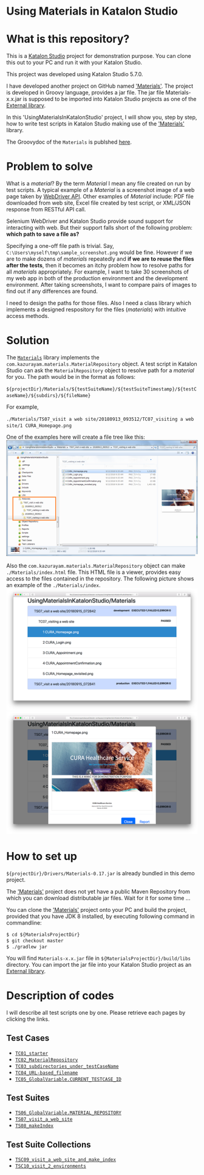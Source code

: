 Using Materials in Katalon Studio
=====================================

# What is this repository?

This is a [Katalon Studio](https://www.katalon.com/) project for demonstration purpose. You can clone this out to your PC and run it with your Katalon Studio.

This project was developed using Katalon Studio 5.7.0.

I have developed another project on GitHub named ['Materials'](https://github.com/kazurayam/Materials). The project is developed in Groovy language, provides a jar file. The jar file Materials-x.x.jar is supposed to be imported into Katalon Studio projects as one of the [External library](https://docs.katalon.com/display/KD/External+Libraries).

In this 'UsingMaterialsInKatalonStudio' project, I will show you, step by step, how to write test scripts in Katalon Studio making use of the  ['Materials'](https://github.com/kazurayam/Materials) library.

The Groovydoc of the `Materials` is publshed [here](https://kazurayam.github.io/Materials/).

# Problem to solve

What is a *material*? By the term *Material* I mean any file created on run by test scripts. A typical example of a *Material* is a screenshot image of a web page taken by [WebDriver API](https://seleniumhq.github.io/selenium/docs/api/java/org/openqa/selenium/TakesScreenshot.html). Other examples of *Material* include: PDF file downloaded from web site, Excel file created by test script, or XML/JSON response from RESTful API call.

Selenium WebDriver and Katalon Studio provide sound support for interacting with web. But their support falls short of the following  problem: **which path to save a file as?**

Specifying a one-off file path is trivial. Say, `C:\Users\myself\tmp\sample_screenshot.png` would be fine. However if we are to make dozens of *materials* repeatedly and **if we are to reuse the files after the tests**, then it becomes an itchy problem how to resolve paths for all *materials* appropriately. For example, I want to take 30 screenshots of my web app in both of the production environment and the development environment. After taking screenshots, I want to compare  pairs of images to find out if any differences are found.

I need to design the paths for those files. Also I need a class library which implements a designed respository for the files (*materials*) with intuitive access methods.

# Solution

The [`Materials`](https://github.com/kazurayam/Materials) library implements the  `com.kazurayam.materials.MaterialRepository` object. A test script in Katalon Studio can ask the  `MaterialRepository` object to resolve path for a *material* for you. The path would be in the format as follows:

`${projectDir}/Materials/${testSuiteName}/${testSuiteTimestamp}/${testCaseName}/${subdirs}/${fileName}`

For example,

`./Materials/TS07_visit a web site/20180913_093512/TC07_visiting a web site/1 CURA_Homepage.png`

One of the examples here will create a file tree like this:
![TSC10_marked](docs/images/TSC10_marked.png)

Also the `com.kazurayam.materials.MaterialRepository` object can make `./Materials/index.html` file. This HTML file is a viewer, provides easy access to the files contained in the repository. The following picture shows an example of the `./Materials/index`.
![index](docs/images/index.png)
![index_modal](docs/images/index_modal.png)

# How to set up

`${projectDir}/Drivers/Materials-0.17.jar` is already bundled in this demo project.

The ['Materials'](https://github.com/kazurayam/Materials) project does not yet have a public Maven Repository from which you can download distributable jar files. Wait for it for some time ...

You can clone the  ['Materials'](https://github.com/kazurayam/Materials) project onto your PC and build the project, provided that you have JDK 8 installed, by executing following command in commandline:

```
$ cd ${MaterialsProjectDir}
$ git checkout master
$ ./gradlew jar
```

You will find `Materials-x.x.jar` file in `${MaterialsProjectDir}/build/libs` directory. You can import the jar file into your Katalon Studio project as an [External library](https://docs.katalon.com/display/KD/External+Libraries).

# Description of codes

I will describe all test scripts one by one. Please retrieve each pages by clicking the links.

## Test Cases

- [`TC01_starter`](./TC01_starter.md)
- [`TC02_MaterialRepository`](./TC02_MaterialRepository.md)
- [`TC03_subdirectories_under_testCaseName`](./TC03_subdirectories_under_testCaseName.md)
- [`TC04_URL-based_filename`](./TC04_URL-based_filename.md)
- [`TC05_GlobalVariable.CURRENT_TESTCASE_ID`](./TC05_GlobalVariable.CURRENT_TESTCASE_ID.md)

## Test Suites

- [`TS06_GlobalVariable.MATERIAL_REPOSITORY`](./TS06_GlobalVariable.MATERIAL_REPOSITORY.md)
- [`TS07_visit_a_web_site`](./TS07_visit_a_web_site.md)
- [`TS08_makeIndex`](./TS08_makeIndex.md)

## Test Suite Collections

- [`TSC09_visit_a_web_site_and_make_index`](./TSC09_visit_a_web_site_and_make_index.md)
- [`TSC10_visit_2_environments`](./TSC10_visit_2_environments.md)
